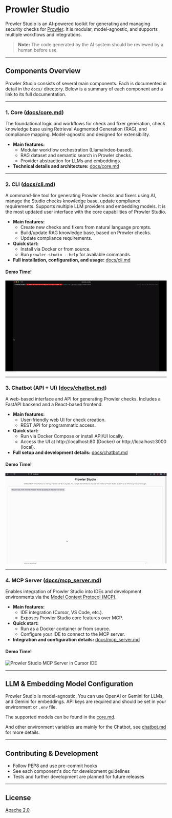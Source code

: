 # Prowler Studio

Prowler Studio is an AI-powered toolkit for generating and managing security checks for [Prowler](https://github.com/prowler-cloud/prowler). It is modular, model-agnostic, and supports multiple workflows and integrations.

> **Note:** The code generated by the AI system should be reviewed by a human before use.

---

## Components Overview

Prowler Studio consists of several main components. Each is documented in detail in the `docs/` directory. Below is a summary of each component and a link to its full documentation.

---

### 1. Core ([docs/core.md](docs/core.md))
The foundational logic and workflows for check and fixer generation, check knowledge base using Retrieval Augmented Generation (RAG), and compliance mapping. Model-agnostic and designed for extensibility.

- **Main features:**
  - Modular workflow orchestration (LlamaIndex-based).
  - RAG dataset and semantic search in Prowler checks.
  - Provider abstraction for LLMs and embeddings.
- **Technical details and architecture:** [docs/core.md](docs/core.md)

---

### 2. CLI ([docs/cli.md](docs/cli.md))
A command-line tool for generating Prowler checks and fixers using AI, manage the Studio checks knowledge base, update compliance requirements. Supports multiple LLM providers and embedding models.
It is the most updated user interface with the core capabilities of Prowler Studio.

- **Main features:**
  - Create new checks and fixers from natural language prompts.
  - Build/update RAG knowledge base, based on Prowler checks.
  - Update compliance requirements.
- **Quick start:**
  - Install via Docker or from source.
  - Run `prowler-studio --help` for available commands.
- **Full installation, configuration, and usage:** [docs/cli.md](docs/cli.md)

#### Demo Time!

![Prowler Studio CLI](docs/img/prowler_studio_cli_demo.gif)

---

### 3. Chatbot (API + UI) ([docs/chatbot.md](docs/chatbot.md))
A web-based interface and API for generating Prowler checks. Includes a FastAPI backend and a React-based frontend.

- **Main features:**
  - User-friendly web UI for check creation.
  - REST API for programmatic access.
- **Quick start:**
  - Run via Docker Compose or install API/UI locally.
  - Access the UI at http://localhost:80 (Docker) or http://localhost:3000 (local).
- **Full setup and development details:** [docs/chatbot.md](docs/chatbot.md)

#### Demo Time!

![Prowler Studio Chatbot](docs/img/prowler_studio_chatbot_demo.gif)

---

### 4. MCP Server ([docs/mcp_server.md](docs/mcp_server.md))
Enables integration of Prowler Studio into IDEs and development environments via the [Model Context Protocol (MCP)](https://modelcontextprotocol.io/).

- **Main features:**
  - IDE integration (Cursor, VS Code, etc.).
  - Exposes Prowler Studio core features over MCP.
- **Quick start:**
  - Run as a Docker container or from source.
  - Configure your IDE to connect to the MCP server.
- **Integration and configuration details:** [docs/mcp_server.md](docs/mcp_server.md)

#### Demo Time!

![Prowler Studio MCP Server in Cursor IDE](docs/img/prowler_studio_mcp_server_cursor_demo.gif)

---

## LLM & Embedding Model Configuration

Prowler Studio is model-agnostic. You can use OpenAI or Gemini for LLMs, and Gemini for embeddings. API keys are required and should be set in your environment or `.env` file.

The supported models can be found in the [core.md](docs/core.md#supported-llm-providers-and-models).

And other environment variables are mainly for the Chatbot, see [chatbot.md](docs/chatbot.md#environment-variables) for more details.

---

## Contributing & Development

- Follow PEP8 and use pre-commit hooks
- See each component's doc for development guidelines
- Tests and further development are planned for future releases

---

## License

[Apache 2.0](LICENSE)
